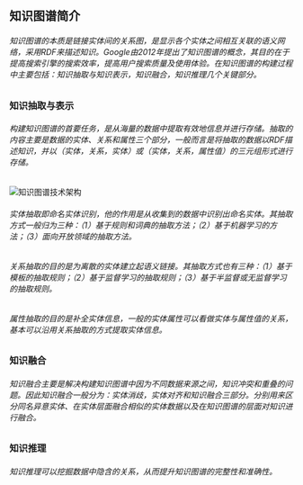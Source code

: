 ## 知识图谱简介

###### 	知识图谱的本质是链接实体间的关系图，是显示各个实体之间相互关联的语义网络，采用RDF来描述知识。Google由2012年提出了知识图谱的概念，其目的在于提高搜索引擎的搜索效率，提高用户搜索质量及使用体验。在知识图谱的构建过程中主要包括：知识抽取与知识表示，知识融合，知识推理几个关键部分。

### 知识抽取与表示

###### 构建知识图谱的首要任务，是从海量的数据中提取有效地信息并进行存储。抽取的内容主要是数据的实体、关系和属性三个部分，一般而言是将抽取的数据以RDF描述知识，并以（实体，关系，实体）或（实体，关系，属性值）的三元组形式进行存储。

![知识图谱技术架构](C:\\Users\\57818\\Desktop\\研究生\\汇报\\BJKD20200916000_131.jpg)



###### 实体抽取即命名实体识别，他的作用是从收集到的数据中识别出命名实体。其抽取方式一般归为三种：（1）基于规则和词典的抽取方法；（2）基于机器学习的方法；（3）面向开放领域的抽取方法。

###### 关系抽取的目的是为离散的实体建立起语义链接。其抽取方式也有三种：（1）基于模板的抽取规则；（2）基于监督学习的抽取规则；（3）基于半监督或无监督学习的抽取规则。

###### 属性抽取的目的是补全实体信息，一般的实体属性可以看做实体与属性值的关系，基本可以沿用关系抽取的方式提取实体信息。

### 知识融合

###### 知识融合主要是解决构建知识图谱中因为不同数据来源之间，知识冲突和重叠的问题。因此知识融合一般分为：实体消歧，实体对齐和知识融合三部分。分别用来区分同名异意实体、在实体层面融合相似的实体数据以及在知识图谱的层面对知识进行融合。

### 知识推理

###### 知识推理可以挖掘数据中隐含的关系，从而提升知识图谱的完整性和准确性。
